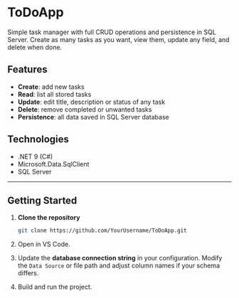 # ToDoApp

Simple task manager with full CRUD operations and persistence in SQL Server. Create as many tasks as you want, view them, update any field, and delete when done.

## Features

- **Create**: add new tasks  
- **Read**: list all stored tasks  
- **Update**: edit title, description or status of any task  
- **Delete**: remove completed or unwanted tasks  
- **Persistence**: all data saved in SQL Server database  

## Technologies

- .NET 9 (C#)  
- Microsoft.Data.SqlClient  
- SQL Server  

---

## Getting Started

1. **Clone the repository**  
   ```bash
   git clone https://github.com/YourUsername/ToDoApp.git

2. Open in VS Code.

3. Update the **database connection string** in your configuration. Modify the `Data Source` or file path and adjust column names if your schema differs.
   
4. Build and run the project.  

